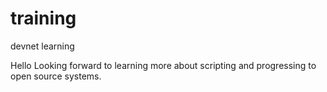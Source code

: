 # training
devnet learning

Hello
Looking forward to learning more about scripting and progressing to open source systems.
